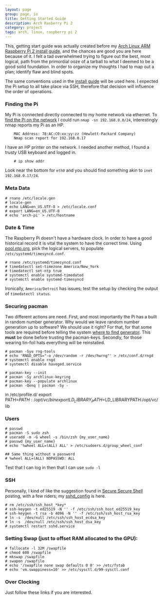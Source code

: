 ```yaml
---
layout: page
group: page, io
title: Getting Started Guide
description: Arch Rasberry Pi 2
category: project
tags: arch, linux, raspberry pi 2
---
```

This, getting start guide was actually created before my [Arch Linux ARM Raspberry Pi 2 install guide][install], and the chances are good you are here because of it. I felt a tad overwhelmed trying to figure out the best, most logical, path from the primordial ooze of a tarball to what I deemed to be a good solid foundation. In order to organize my thoughts I had to map out a plan; identify flaw and blind spots.

The same conventions used in the [install guide][install] will be used here. I expected the Pi setup to all take place via SSH, therefore that decision will influence the order of operations.

[baseARM]: http://archlinuxarm.org/ 'Linux ARM'
[install]: /io/pi/rasp-arch-install/

### Finding the Pi
My Pi is connected directly connected to my home network via ethernet. To [find the Pi on the network][find] I could run `nmap -sn 192.168.0.0/24`, interestingly nmap reports my Pi as an HP.

		MAC Address: 78:AC:C0:xx:yy:zz (Hewlett-Packard Company)
		Nmap scan report for 192.168.0.17

I have an HP printer on the network. I needed another method, I found a trusty USB keyboard and logged in.

		# ip show addr

Look near the bottom for `eth0` and you should find something akin to `inet 192.168.0.17/24`.

[find]: http://www.raspberrypi.org/documentation/troubleshooting/hardware/networking/ip-address.md


### Meta Data

	# rnano /etc/locale.gen
	# locale-gen
	# echo LANG=en_US.UTF-8 > /etc/locale.conf
	# export LANG=en_US.UTF-8
	# echo 'arch-pi' > /etc/hostname

### Date & Time
The Raspberry Pi doesn't have a hardware clock. In order to have a good historical record it is vital the system to have the correct time. Using [pool.ntp.org][ntp], pick the logical servers, to populate `/etc/systemd/timesyncd.conf`.

	# rnano /etc/systemd/timesyncd.conf
	# timedatectl set-timezone America/New_York
	# timedatectl set-ntp true
	# systemctl enable systemd-timedated
	# systemctl enable systemd-timesyncd

Ironically, `America/Detroit` has issues; test the setup by checking the output of `timedatectl status`.

[ntp]: http://www.pool.ntp.org/

### Securing pacman
Two different actions are need. First, and most importantly the Pi has a built in random number generator. Why would we leave random number generation up to software? We should use it right? For that, for that some tools are required before telling the system [where to find generator][RNGD_OPTS]. This **must** be done before trusting the pacman-keys. Secondly, for those wearing tin-foil hats everything will be reinstalled.

	# pacman -Syu rng-tools
	# echo 'RNGD_OPTS="-o /dev/random -r /dev/hwrng"' > /etc/conf.d/rngd
	# systemctl enable rngd
	# systemctl disable haveged.service

	# pacman-key --init
	# pacman -Sy archlinux-keyring
	# pacman-key --populate archlinux
	# pacman -Qenq | pacman -Sy -

in /etc/profile.d/
	export PATH=$PATH:/opt/vc/bin
export LD_LIBRARY_PATH=$LD_LIBRARYPATH:/opt/vc/lib

[RNGD_OPTS]: http://archlinuxarm.org/forum/viewtopic.php?f=31&t=4993#p27708

### Users

	# passwd
	# pacman -S sudo zsh
	# useradd -m -G wheel -s /bin/zsh {my_user_name}
	# passwd {my_user_name}
	# echo '%wheel ALL=(ALL) ALL' > /etc/sudoers.d/group_wheel_conf

	## Same thing without a password
	# %wheel ALL=(ALL) NOPASSWD: ALL

Test that I can log in then that I can use `sudo -l`

### SSH

Personally, I kind of like the suggestion found in [Secure Secure Shell][sss] posting, with a few riders; my [sshd_config][sshd] is here.

	# rm /etc/ssh/ssh_host_*key*
	# ssh-keygen -t ed25519 -N '' -f /etc/ssh/ssh_host_ed25519_key
	# ssh-keygen -t rsa -b 4096 -N '' -f /etc/ssh/ssh_host_rsa_key
	# ln -s  /dev/null /etc/ssh/ssh_host_ecdsa_key
	# ln -s  /dev/null /etc/ssh/ssh_host_dsa_key
	# systemctl restart sshd.service

[sss]: https://stribika.github.io/2015/01/04/secure-secure-shell.html
[sshd]: https://gitlab.com/snippets/3795


### Setting Swap (just to offset RAM allocated to the GPU):

	# fallocate -l 32M /swapfile
	# chmod 600 /swapfile
	# mkswap /swapfile
	# swapon /swapfile
	# echo '/swapfile none swap defaults 0 0' >> /etc/fstab
	# echo 'vm.swappiness=10' >> /etc/sysctl.d/99-sysctl.conf

### Over Clocking
Just follow these links if you are interested.
